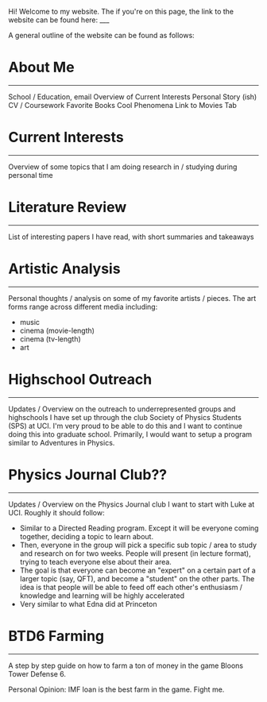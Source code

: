 Hi! Welcome to my website. The if you're on this page, the link to the website can be found here: ___

A general outline of the website can be found as follows:

# About Me
---
School / Education, email
Overview of Current Interests
Personal Story (ish)
CV / Coursework
Favorite Books
Cool Phenomena
Link to Movies Tab


# Current Interests
---
Overview of some topics that I am doing research in / studying during personal time

# Literature Review
---
List of interesting papers I have read, with short summaries and takeaways

# Artistic Analysis
---
Personal thoughts / analysis on some of my favorite artists / pieces. 
The art forms range across different media including:
- music
- cinema (movie-length)
- cinema (tv-length)
- art

# Highschool Outreach
---
Updates / Overview on the outreach to underrepresented groups and highschools I have set up through the club Society of Physics Students (SPS) at UCI. 
I'm very proud to be able to do this and I want to continue doing this into graduate school. Primarily, I would want to setup a program similar to Adventures in Physics. 

# Physics Journal Club??
---
Updates / Overview on the Physics Journal club I want to start with Luke at UCI. 
Roughly it should follow:
- Similar to a Directed Reading program. Except it will be everyone coming together, deciding a topic to learn about. 
- Then, everyone in the group will pick a specific sub topic / area to study and research on for two weeks. People will present (in lecture format), trying to teach everyone else about their area. 
- The goal is that everyone can become an "expert" on a certain part of a larger topic (say, QFT), and become a "student" on the other parts. The idea is that people will be able to feed off each other's enthusiasm / knowledge and learning will be highly accelerated
- Very similar to what Edna did at Princeton

# BTD6 Farming 
---
A step by step guide on how to farm a ton of money in the game Bloons Tower Defense 6. 

Personal Opinion:
IMF loan is the best farm in the game. Fight me. 

